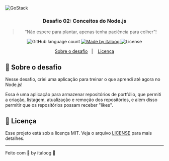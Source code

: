 <img alt="GoStack" src="https://github.com/italoog/conceitos-nodejs/blob/master/assets/challenge-02-thumb.png" />

<h3 align="center">
  Desafio 02: Conceitos do Node.js
</h3>

<blockquote align="center">“Não espere para plantar, apenas tenha paciência para colher”!</blockquote>

<p align="center">
  <img alt="GitHub language count" src="https://img.shields.io/github/languages/count/italoog/conceitos-nodejs?color=%2304D361">

  <a href="https://www.linkedin.com/in/italoog/">
    <img alt="Made by italoog" src="https://img.shields.io/badge/made%20by-italoog-%2304D361">
  </a>

  <img alt="License" src="https://img.shields.io/badge/license-MIT-%2304D361">
</p>

<p align="center">
  <a href="#rocket-sobre-o-desafio">Sobre o desafio</a>&nbsp;&nbsp;&nbsp;|&nbsp;&nbsp;&nbsp;
  <a href="#memo-licença">Licença</a>
</p>

## :rocket: Sobre o desafio

Nesse desafio, criei uma aplicação para treinar o que aprendi até agora no Node.js!

Essa é uma aplicação para armazenar repositórios de portfólio, que permiti a criação, listagem, atualização e remoção dos repositórios, e além disso permitir que os repositórios possam receber "likes".

## :memo: Licença

Esse projeto está sob a licença MIT. Veja o arquivo [LICENSE](../LICENSE) para mais detalhes.

---

Feito com 💜 by italoog :wave:
